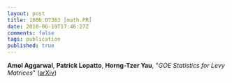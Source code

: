 ```yaml
---
layout: post
title: 1806.07363 [math.PR]
date: 2018-06-19T17:46:27Z
comments: false
tags: publication
published: true
---
```


<b>Amol Aggarwal</b>, <b>Patrick Lopatto</b>, <b>Horng-Tzer Yau</b>, "<i>GOE Statistics for Levy Matrices</i>" ([arXiv](http://arxiv.org/abs/1806.07363v2))
